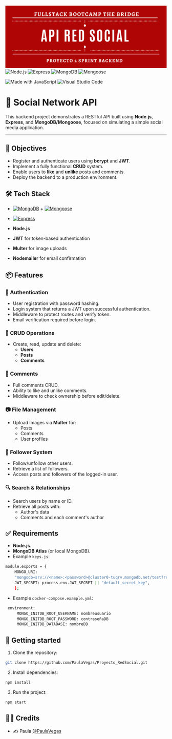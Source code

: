 ![banner](./assets/bannerProyecto2.png)
![Node.js](https://img.shields.io/badge/Node.js-339933?logo=nodedotjs&logoColor=white)
![Express](https://img.shields.io/badge/Express.js-000000?logo=express&logoColor=white)
![MongoDB](https://img.shields.io/badge/MongoDB-4EA94B?logo=mongodb&logoColor=white)
![Mongoose](https://img.shields.io/badge/Mongoose-880000?logo=mongoose&logoColor=white)

![Made with JavaScript](https://img.shields.io/badge/Made%20with-JavaScript-yellow?logo=javascript)
![Visual Studio Code](https://img.shields.io/badge/Editor-VSCode-blue?logo=visualstudiocode)

# 📘 Social Network API

This backend project demonstrates a RESTful API built using **Node.js**, **Express**, and **MongoDB/Mongoose**, focused on simulating a simple social media application.

---

## 🎯 Objectives

- Register and authenticate users using **bcrypt** and **JWT**.
- Implement a fully functional **CRUD** system.
- Enable users to **like** and **unlike** posts and comments.
- Deploy the backend to a production environment.

## 🛠️ Tech Stack

- [![MongoDB](https://img.shields.io/badge/MongoDB-4EA94B?style=for-the-badge&logo=mongodb&logoColor=white)](https://www.mongodb.com/) + [![Mongoose](https://img.shields.io/badge/Mongoose-880000?style=for-the-badge&logo=mongoose&logoColor=white)](https://mongoosejs.com/)

- [![Express](https://img.shields.io/badge/Express.js-404D59?style=for-the-badge)](https://expressjs.com/)
- **Node.js**
- **JWT** for token-based authentication
- **Multer** for image uploads
- **Nodemailer** for email confirmation

## 📦 Features

### 🔐 Authentication

- User registration with password hashing.
- Login system that returns a JWT upon successful authentication.
- Middleware to protect routes and verify token.
- Email verification required before login.

### 📝 CRUD Operations

- Create, read, update and delete:
  - **Users**
  - **Posts**
  - **Comments**

### 💬 Comments

- Full comments CRUD.
- Ability to like and unlike comments.
- Middleware to check ownership before edit/delete.

### 📷 File Management

- Upload images via **Multer** for:
  - Posts
  - Comments
  - User profiles

### 👥 Follower System

- Follow/unfollow other users.
- Retrieve a list of followers.
- Access posts and followers of the logged-in user.

### 🔍 Search & Relationships

- Search users by name or ID.
- Retrieve all posts with:
  - Author's data
  - Comments and each comment's author


## ✅ Requirements

- **Node.js**.
- **MongoDB Atlas** (or local MongoDB).
- Example `keys.js`:
```bash
module.exports = {
	MONGO_URI:
	"mongodb+srv://<name>:<password>@cluster0-tuqrv.mongodb.net/test?retryWrites=true&w=majority",
	JWT_SECRET: process.env.JWT_SECRET || "default_secret_key",
	};
```
- Example `docker-compose.example.yml`:
```bash 
 environment:
     MONGO_INITDB_ROOT_USERNAME: nombreusuario
     MONGO_INITDB_ROOT_PASSWORD: contraseñaDB
     MONGO_INITDB_DATABASE: nombreDB
```

## 🚀 Getting started

1. Clone the repository:
```bash
git clone https://github.com/PaulaVegas/Proyecto_RedSocial.git
```

2. Install dependencies:
```bash
npm install 
```

3. Run the project:
```bash
npm start
```

## 👨‍💻 Credits

- ✍️ Paula [@PaulaVegas](https://www.github.com/PaulaVegas)
